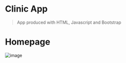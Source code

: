 # Clinic App

> App produced with HTML, Javascript and Bootstrap

# Homepage
![image](https://user-images.githubusercontent.com/97129532/209172466-373b1926-92a8-4f21-9ed7-21d564a8df60.png)
